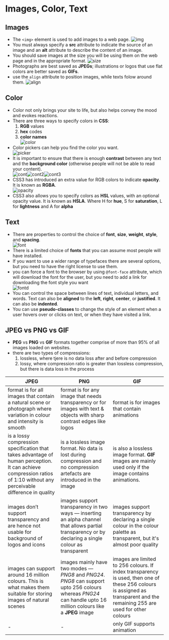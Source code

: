 # Images, Color, Text
## Images
* The `<img>` element is used to add images to a
web page.
![img](imgs/img.png)  
* You must always specify a **src** attribute to indicate the source of an image and an **alt** attribute to describe the content of an image.
* You should save images at the size you will be using them on the web page and in the appropriate format.
![size](imgs/size.png)  
* Photographs are best saved as **JPEGs**; illustrations or logos that use flat colors are better saved as **GIFs**.
* use the `align` attribute to position images, while texts folow around them.
![align](imgs/align.png)  
  
## Color
* Color not only brings your site to life, but also helps convey the mood and evokes reactions.
* There are three ways to specify colors in **CSS**:
    1. **RGB** values 
    1. **hex** codes
    1. **color names**  
![color](imgs/col.png)  
* Color pickers can help you find the color you want.  
![picker](imgs/pick.png)  
* It is important to ensure that there is enough **contrast** between any text and the **background color** (otherwise people will not be able to read your content).  
![cont](imgs/cont.png)![cont2](imgs/cont1.png)![cont3](imgs/cont2.png)  
* CSS3 has introduced an extra value for RGB colors to indicate **opacity**. It is known as **RGBA**.  
![opacity](imgs/opa.png)   
* CSS3 also allows you to specify colors as **HSL** values, with an optional opacity value. It is known as **HSLA**. Where H for **hue**, S for **saturation**, L for **lightness** and A for **alpha**
  
## Text
* There are properties to control the choice of **font**, **size**, **weight**, **style**, and **spacing**.  
![font](imgs/font.png)  
* There is a limited choice of **fonts** that you can assume most people will have installed.
* If you want to use a wider range of typefaces there are several options, but you need to have the right license to use them.
* you can force a font to the browser by using `@font-face` attribute, which will download the font for the user, but you need to add a link for downloading the font style you want  
![fontd](imgs/fontd.png)  
* You can control the space between lines of text,
individual letters, and words. Text can also be **aligned** to the **left**, **right**, **center**, or **justified**. It can also be **indented**.
* You can use **pseudo-classes** to change the style of an element when a user hovers over or clicks on text, or when they have visited a link.
  
## JPEG vs PNG vs GIF
* **PEG** vs **PNG** vs **GIF** formats together comprise of more than 95% of all images loaded on websites.
* there are two types of compressions:
    1. lossless, where tjere is no data loss after and before compression 
    1. lossy, where compression ratio is greater than lossless compression, but there is data loss in the process 

 **JPEG** | **PNG** | **GIF**  
 ---- | --- | ---  
format is for all images that contain a natural scene or photograph where variation in colour and intensity is smooth | format is for any image that needs transparency or for images with text & objects with sharp contrast edges like logos | format is for images that contain animations
is a lossy compression specification that takes advantage of human perception. It can achieve compression ratios of 1:10 without any perceivable difference in quality | is a lossless image format. No data is lost during compression and no compression artefacts are introduced in the image | is also a lossless image format. **GIF** images are mainly used only if the image contains animations.
images don’t support transparency and are hence not usable for background of logos and icons | images support transparency in two ways — inserting an alpha channel that allows partial transparency or by declaring a single colour as transparent |  images support transparency by declaring a single colour in the colour palette as transparent, but it's almost poor quality
images can support around 16 million colours. This is what makes them suitable for storing images of natural scenes |  images mainly have two modes — _PNG8_ and _PNG24_. _PNG8_ can support upto 256 colours whereas _PNG24_ can handle upto 16 million colours like a **JPEG** image | images are limited to 256 colours. If index transparency is used, then one of these 256 colours is assigned as transparent and the remaining 255 are used for other colours
 | - | - | only GIF supports animation 

